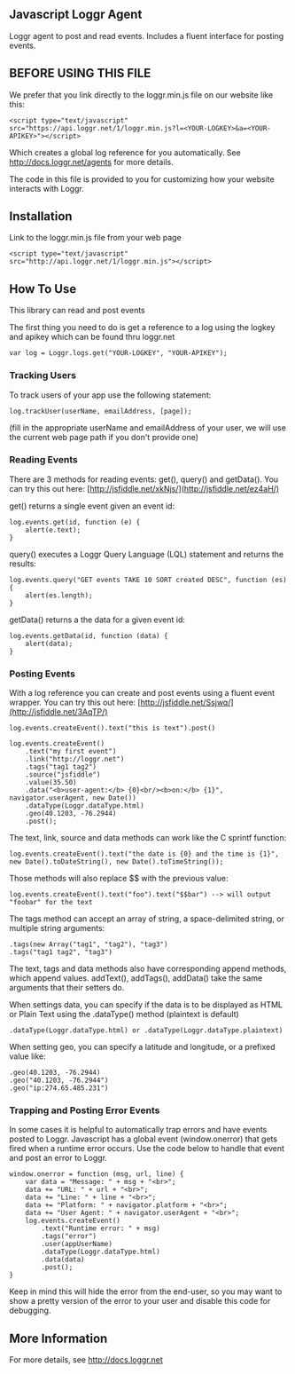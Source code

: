 ## Javascript Loggr Agent

Loggr agent to post and read events. Includes a fluent interface for posting events.

## BEFORE USING THIS FILE
We prefer that you link directly to the loggr.min.js file on our website like this:

    <script type="text/javascript" src="https://api.loggr.net/1/loggr.min.js?l=<YOUR-LOGKEY>&a=<YOUR-APIKEY>"></script>
    
Which creates a global log reference for you automatically. See http://docs.loggr.net/agents for more details.

The code in this file is provided to you for customizing how your website interacts with Loggr. 

## Installation  
Link to the loggr.min.js file from your web page 

    <script type="text/javascript" src="http://api.loggr.net/1/loggr.min.js"></script>

## How To Use

This library can read and post events

The first thing you need to do is get a reference to a log using the logkey
and apikey which can be found thru loggr.net

    var log = Loggr.logs.get("YOUR-LOGKEY", "YOUR-APIKEY");

### Tracking Users
To track users of your app use the following statement:

    log.trackUser(userName, emailAddress, [page]);
    
(fill in the appropriate userName and emailAddress of your user, we will use the current web page path if you don't provide one)

### Reading Events
There are 3 methods for reading events: get(), query() and getData().
You can try this out here: [http://jsfiddle.net/xkNjs/](http://jsfiddle.net/ez4aH/)

get() returns a single event given an event id:

    log.events.get(id, function (e) {
        alert(e.text);
    }

query() executes a Loggr Query Language (LQL) statement and returns the results:

    log.events.query("GET events TAKE 10 SORT created DESC", function (es) {
        alert(es.length);
    }

getData() returns a the data for a given event id:

    log.events.getData(id, function (data) {
        alert(data);
    }

### Posting Events
With a log reference you can create and post events using a fluent event wrapper.
You can try this out here: [http://jsfiddle.net/Ssjwq/](http://jsfiddle.net/3AqTP/)

    log.events.createEvent().text("this is text").post()

    log.events.createEvent()
        .text("my first event")
        .link("http://loggr.net")
        .tags("tag1 tag2")
        .source("jsfiddle")
        .value(35.50)
        .data("<b>user-agent:</b> {0}<br/><b>on:</b> {1}", navigator.userAgent, new Date())
        .dataType(Loggr.dataType.html)
        .geo(40.1203, -76.2944)
        .post();

The text, link, source and data methods can work like the C sprintf function:

    log.events.createEvent().text("the date is {0} and the time is {1}", new Date().toDateString(), new Date().toTimeString());

Those methods will also replace $$ with the previous value:

    log.events.createEvent().text("foo").text("$$bar") --> will output "foobar" for the text

The tags method can accept an array of string, a space-delimited string, or multiple string arguments:

    .tags(new Array("tag1", "tag2"), "tag3")
    .tags("tag1 tag2", "tag3")

The text, tags and data methods also have corresponding append methods, which append values.
addText(), addTags(), addData() take the same arguments that their setters do.

When settings data, you can specify if the data is to be displayed as HTML or Plain Text using 
the .dataType() method (plaintext is default)

    .dataType(Loggr.dataType.html) or .dataType(Loggr.dataType.plaintext)


When setting geo, you can specify a latitude and longitude, or a prefixed value like:

    .geo(40.1203, -76.2944)
    .geo("40.1203, -76.2944")
    .geo("ip:274.65.485.231")

### Trapping and Posting Error Events
In some cases it is helpful to automatically trap errors and have events posted to Loggr. Javascript has a global event (window.onerror) that gets fired when a runtime error occurs. Use the code below to handle that event and post an error to Loggr.

    window.onerror = function (msg, url, line) {
        var data = "Message: " + msg + "<br>";
        data += "URL: " + url + "<br>";
        data += "Line: " + line + "<br>";
        data += "Platform: " + navigator.platform + "<br>";
        data += "User Agent: " + navigator.userAgent + "<br>";
        log.events.createEvent()
            .text("Runtime error: " + msg)
            .tags("error")
            .user(appUserName)
            .dataType(Loggr.dataType.html)
            .data(data)
            .post();
    }

Keep in mind this will hide the error from the end-user, so you may want to show a pretty version of the error to your user and disable this code for debugging.

## More Information

For more details, see http://docs.loggr.net




